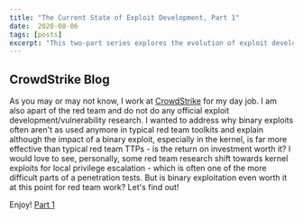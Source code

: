 ```yaml
---
title: "The Current State of Exploit Development, Part 1"
date:  2020-08-06
tags: [posts]
excerpt: "This two-part series explores the evolution of exploit development and vulnerability research on Windows - beginning with types and legacy mitigation techniques."
---
```

CrowdStrike Blog
---

As you may or may not know, I work at [CrowdStrike](https://crowdstrike.com) for my day job. I am also apart of the red team and do not do any official exploit development/vulnerability research. I wanted to address why binary exploits often aren't as used anymore in typical red team toolkits and explain although the impact of a binary exploit, especially in the kernel, is far more effective than typical red team TTPs - is the return on investment worth it? I would love to see, personally, some red team research shift towards kernel exploits for local privilege escalation - which is often one of the more difficult parts of a penetration tests. But is binary exploitation even worth it at this point for red team work? Let's find out!

Enjoy! [Part 1](https://crowdstrike.com/blog/state-of-exploit-development-part-1)
